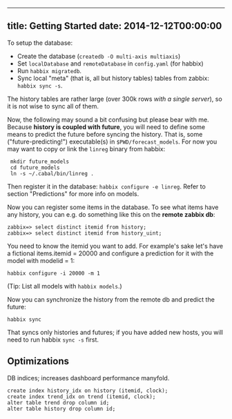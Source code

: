 ----
title: Getting Started
date: 2014-12-12T00:00:00
----

To setup the database:

- Create the database (`createdb -O multi-axis multiaxis`)
- Set `localDatabase` and `remoteDatabase` in `config.yaml` (for habbix)
- Run `habbix migratedb`.
- Sync local "meta" (that is, all but history tables) tables from zabbix:
  `habbix sync -s`.

The history tables are rather large (over 300k rows *with a single server*), so
it is not wise to sync all of them.

Now, the following may sound a bit confusing but please bear with me.  Because
**history is coupled with future**, you will need to define some means to
predict the future before syncing the history.  That is, some
("future-predicting!") executable(s) in `$PWD/forecast_models`. For now you may
want to copy or link the `linreg` binary from habbix:
        
     mkdir future_models
     cd future_models
     ln -s ~/.cabal/bin/linreg .

Then register it in the database: `habbix configure -e linreg`.  Refer to section
"Predictions" for more info on models.

Now you can register some items in the database. To see what items have any
history, you can e.g. do something like this on the **remote zabbix db**:

    zabbix=> select distinct itemid from history;
    zabbix=> select distinct itemid from history_uint;

You need to know the itemid you want to add. For example's sake let's have a
fictional items.itemid = 20000 and configure a prediction for it with the model
with modelid = 1:

    habbix configure -i 20000 -m 1

(Tip: List all models with `habbix models`.)

Now you can synchronize the history from the remote db and predict the future:

    habbix sync

That syncs only histories and futures; if you have added new hosts, you will
need to run habbix `sync -s` first.

## Optimizations

DB indices; increases dashboard performance manyfold.

    create index history_idx on history (itemid, clock);
    create index trend_idx on trend (itemid, clock);
    alter table trend drop column id;
    alter table history drop column id;
